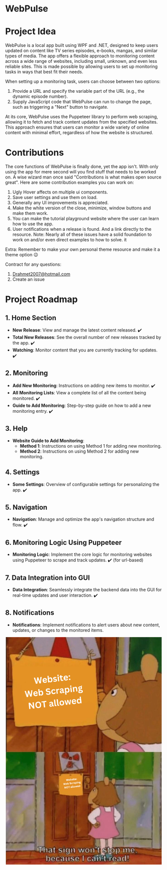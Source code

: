 # WebPulse




# Project Idea

WebPulse is a local app built using WPF and .NET, designed to keep users updated on content like TV series episodes, e-books, mangas, and similar types of media. The app offers a flexible approach to monitoring content across a wide range of websites, including small, unknown, and even less reliable sites. This is made possible by allowing users to set up monitoring tasks in ways that best fit their needs.

When setting up a monitoring task, users can choose between two options:

1. Provide a URL and specify the variable part of the URL (e.g., the dynamic episode number).
2. Supply JavaScript code that WebPulse can run to change the page, such as triggering a "Next" button to navigate.

At its core, WebPulse uses the Puppeteer library to perform web scraping, allowing it to fetch and track content updates from the specified websites. This approach ensures that users can monitor a wide variety of online content with minimal effort, regardless of how the website is structured.

# Contributions

The core functions of WebPulse is finally done, yet the app isn't. With only using the app for mere second will you find stuff that needs to be worked on. 
A wise wizard man once said "Contributions is what makes open source great". 
Here are some contribution examples you can work on:

1. Ugly Hover affects on multiple ui components.
2. Save user settings and use them on load.
3. Generally any UI improvements is appreciated. 
4. Make the white version of the close, minimize, window buttons and make them work. 
5. You can make the tutorial playground website where the user can learn how to use the app.
6. User notifications when a release is found. And a link directly to the resource. 
Note: Nearly all of these issues have a solid foundation to work on and/or even direct examples to how to solve. it 

Extra: Remember to make your own personal theme resource and make it a theme option 😉
 
Contract for any questions:
1. Drahmet2007@hotmail.com
2. Create an issue

# Project Roadmap

<!-- GUI part of the WebPulse project, covering front-end features and instructions -->

## 1. Home Section
   - **New Release**: View and manage the latest content released. ✔️ 
   - **Total New Releases**: See the overall number of new releases tracked by the app. ✔️ 
   - **Watching**: Monitor content that you are currently tracking for updates. ✔️ 

## 2. Monitoring
   - **Add New Monitoring**: Instructions on adding new items to monitor. ✔️ 
   - **All Monitoring Lists**: View a complete list of all the content being monitored. ✔️ 
   - **Guide to Add Monitoring**: Step-by-step guide on how to add a new monitoring entry. ✔️ 
 
## 3. Help
   - **Website Guide to Add Monitoring**:
     - **Method 1**: Instructions on using Method 1 for adding new monitoring. 
     - **Method 2**: Instructions on using Method 2 for adding new monitoring.

## 4. Settings
   - **Some Settings**: Overview of configurable settings for personalizing the app. ✔️ 

<!-- Backend stuff of the WebPulse project, covering the back-end functionality -->

## 5. Navigation
   - **Navigation**: Manage and optimize the app's navigation structure and flow. ✔️ 

## 6. Monitoring Logic Using Puppeteer
   - **Monitoring Logic**: Implement the core logic for monitoring websites using Puppeteer to scrape and track updates. ✔️ (for url-based)

## 7. Data Integration into GUI
   - **Data Integration**: Seamlessly integrate the backend data into the GUI for real-time updates and user interaction. ✔️
     
## 8. Notifications
   - **Notifications**: Implement notifications to alert users about new content, updates, or changes to the monitored items.

<p align="center">
  <img src="https://github.com/Mech654/Resources/blob/main/Web%20Scraping%20NOT%20allowed.png" width="500">
</p>


